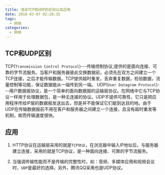 ```yaml
---
title: 浅谈TCP和UDP的区别以及应用
date: 2018-03-07 02:28:32
tags:
  - 网络
categories:
  - 网络
---
```

## TCP和UDP区别

TCP(`Transmission Control Protocol`)---传输控制协议,提供的是面向连接、可靠的字节流服务。当客户和服务器彼此交换数据前，必须先在双方之间建立一个TCP连接，之后才能传输数据。TCP提供超时重发，丢弃重复数据，检验数据，流量控制等功能，保证数据能从一端传到另一端。
UDP(`User Datagram Protocol`)---用户数据报协议，是一个简单的面向数据报的运输层协议。在网络中它与TCP协议一样用于处理数据包，是一种无连接的协议。UDP不提供可靠性，它只是把应用程序传给IP层的数据报发送出去，但是并不能保证它们能到达目的地。由于UDP在传输数据报前不用在客户和服务器之间建立一个连接，且没有超时重发等机制，故而传输速度很快。

## 应用   
1. HTTP协议在运输层采用的就是`TCP协议`，在浏览器中输入IP地址后，与服务器建立连接，采用的就是TCP协议，是一种面向连接、可靠的字节流服务。

2. 当强调传输性能而不是传输的完整性时，如：音频、多媒体应用和视频会议时，`UDP`是最好的选择。另外，腾讯QQ采用也是UDP协议。
